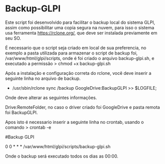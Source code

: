 # Backup-GLPI
Este script foi desenvolvido para facilitar o backup local do sistema GLPI, assim como possibilitar uma copia segura na nuvem, para isso o sistema usa ferramenta https://rclone.org/, que deve ser instalada previamente em seu SO.

É necessario que o script seja criado em local de sua preferencia, no exemplo a pasta utilizada para armazenar o script de backup foi, /var/www/html/glpi/scripts, onde é foi criado o arquivo backup-glpi.sh, e executado a permissão > chmod +x backup-glpi.sh

Após a instalação e configuração correta do rclone, você deve inserir a seguinte linha no arquivo de backup.

- /usr/sbin/rclone sync /backup GoogleDrive:BackupGLPI >> $LOGFILE;

Onde deve alterar as seguintes informações.

Drive:RemoteFolder, no caso o driver criado foi GoogleDrive e pasta remota foi BackupGLPI.

Apos isto é necessario inserir a seguinte linha no crontab, usando o comando > crontab -e

#Backup GLPI

0 0 * * * /var/www/html/glpi/scripts/backup-glpi.sh

Onde o backup será executado todos os dias as 00:00. 


